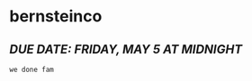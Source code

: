 # bernsteinco
## **_DUE DATE: FRIDAY, MAY 5 AT MIDNIGHT_**

`we done fam`

<!--
Next Meeting: Thursday, April 27 @ 4:30pm

Olivia: Boston Location info, Chicago menu/location info

Maria: Burlington Location info, Brainstrom CSS 

Zach:Excerpt about self, convert menu csv's to JSON and write PHP to read and use json  


Form elements:
- Drop down for which location 
- Name of person (first and last) 
- Date/Time of Reservation 
- Phone number 
- Email 
- Number of people 
- Anything we should know (comments box)
- radio buttons (special occasion): graduation, anniversary, wedding, etc. 
- who's coming: adult, child, infant (for menu types and baby chairs)
- Submit Button
-->
